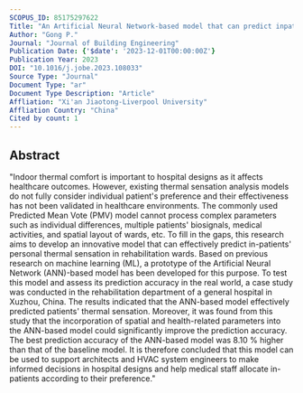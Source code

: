 ```yaml
---
SCOPUS_ID: 85175297622
Title: "An Artificial Neural Network-based model that can predict inpatients’ personal thermal sensation in rehabilitation wards"
Author: "Gong P."
Journal: "Journal of Building Engineering"
Publication Date: {'$date': '2023-12-01T00:00:00Z'}
Publication Year: 2023
DOI: "10.1016/j.jobe.2023.108033"
Source Type: "Journal"
Document Type: "ar"
Document Type Description: "Article"
Affliation: "Xi'an Jiaotong-Liverpool University"
Affliation Country: "China"
Cited by count: 1
---
```


## Abstract
"Indoor thermal comfort is important to hospital designs as it affects healthcare outcomes. However, existing thermal sensation analysis models do not fully consider individual patient's preference and their effectiveness has not been validated in healthcare environments. The commonly used Predicted Mean Vote (PMV) model cannot process complex parameters such as individual differences, multiple patients' biosignals, medical activities, and spatial layout of wards, etc. To fill in the gaps, this research aims to develop an innovative model that can effectively predict in-patients' personal thermal sensation in rehabilitation wards. Based on previous research on machine learning (ML), a prototype of the Artificial Neural Network (ANN)-based model has been developed for this purpose. To test this model and assess its prediction accuracy in the real world, a case study was conducted in the rehabilitation department of a general hospital in Xuzhou, China. The results indicated that the ANN-based model effectively predicted patients' thermal sensation. Moreover, it was found from this study that the incorporation of spatial and health-related parameters into the ANN-based model could significantly improve the prediction accuracy. The best prediction accuracy of the ANN-based model was 8.10 % higher than that of the baseline model. It is therefore concluded that this model can be used to support architects and HVAC system engineers to make informed decisions in hospital designs and help medical staff allocate in-patients according to their preference."
